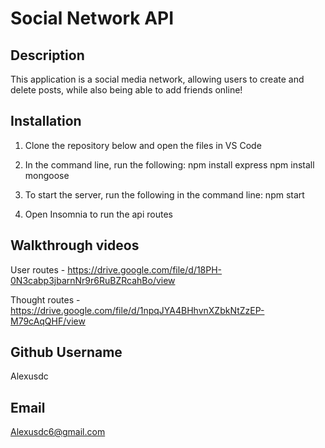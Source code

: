 # Social Network API

  ## Description 
  This application is a social media network, allowing users to create and delete posts, while also being able to add friends online!

  ## Installation
  1. Clone the repository below and open the files in VS Code
  2. In the command line, run the following: 
    npm install express
    npm install mongoose 

  3. To start the server, run the following in the command line: 
    npm start 

  4. Open Insomnia to run the api routes

  ## Walkthrough videos 
  User routes - 
  https://drive.google.com/file/d/18PH-0N3cabp3jbarnNr9r6RuBZRcahBo/view

  Thought routes - 
  https://drive.google.com/file/d/1npqJYA4BHhvnXZbkNtZzEP-M79cAqQHF/view

  ## Github Username 
  Alexusdc

  ## Email
  Alexusdc6@gmail.com